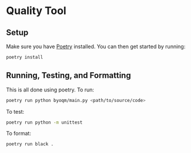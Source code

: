 # Quality Tool

## Setup

Make sure you have [Poetry](https://python-poetry.org/docs/) installed.
You can then get started by running:

```sh
poetry install
```

## Running, Testing, and Formatting

This is all done using poetry. To run:

```sh
poetry run python byoqm/main.py <path/to/source/code>
```

To test:

```sh
poetry run python -m unittest
```

To format:

```
poetry run black .
```

